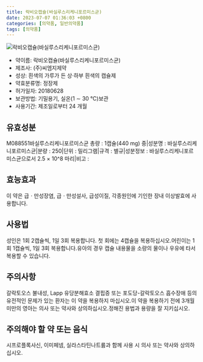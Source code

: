 ```yaml
---
title: 락비오캡슐(바실루스리케니포르미스균)
date: 2023-07-07 01:36:03 +0800
categories: [의약품, 일반의약품]
tags: [의약품]
---
```

![락비오캡슐(바실루스리케니포르미스균)](https://nedrug.mfds.go.kr/pbp/cmn/itemImageDownload/154272840543500005)

- 약이름: 락비오캡슐(바실루스리케니포르미스균)
- 제조사: (주)씨엠지제약
- 성상: 흰색의 가루가 든 상·하부 흰색의 캡슐제
- 약효분류명: 정장제
- 허가일자: 20180628
- 보관방법: 기밀용기, 실온(1 ∼ 30 ℃)보관
- 사용기간: 제조일로부터 24 개월
## 유효성분
M088551바실루스리케니포르미스균
총량 : 1캡슐(440 mg) 중|성분명 : 바실루스리케니포르미스균|분량 : 250|단위 : 밀리그램|규격 : 별규|성분정보 : 바실루스리케니포르미스균으로서 2.5 × 10^8 마리|비고 :
## 효능효과
이 약은 급ㆍ만성장염, 급ㆍ만성설사, 급성이질, 각종원인에 기인한 장내 이상발효에 사용합니다.
## 사용법
성인은 1회 2캡슐씩, 1일 3회 복용합니다. 첫 회에는 4캡슐을 복용하십시오.어린이는 1회 1캡슐씩, 1일 3회 복용합니다.유아의 경우 캡슐 내용물을 소량의 물이나 우유에 타서 복용할 수 있습니다.
## 주의사항
갈락토오스 불내성, Lapp 유당분해효소 결핍증 또는 포도당-갈락토오스 흡수장애 등의 유전적인 문제가 있는 환자는 이 약을 복용하지 마십시오.이 약을 복용하기 전에 3개월 미만의 영아는 의사 또는 약사와 상의하십시오.정해진 용법과 용량을 잘 지키십시오.
## 주의해야 할 약 또는 음식
시프로플록사신, 이미페넴, 실라스타틴나트륨과 함께 사용 시 의사 또는 약사와 상의하십시오.

